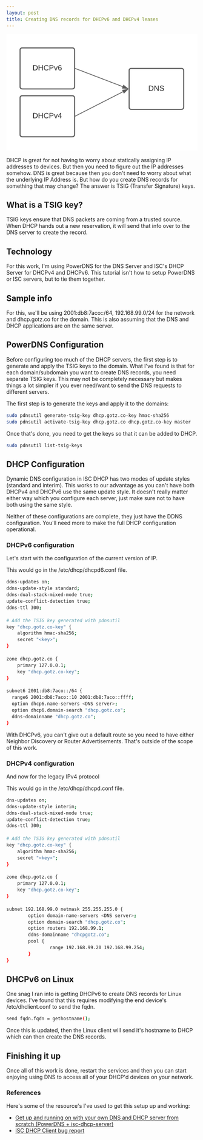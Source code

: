 ```yaml
---
layout: post
title: Creating DNS records for DHCPv6 and DHCPv4 leases
---
```


![DHCPv4 and DHCPv6 to DNS](/assets/dhcp_dns_header.png)

DHCP is great for not having to worry about statically assigning IP addresses to devices. But then you need to figure out the IP addresses somehow. DNS is great because then you don't need to worry about what the underlying IP Address is. But how do you create DNS records for something that may change? The answer is TSIG (Transfer Signature) keys.

## What is a TSIG key?

TSIG keys ensure that DNS packets are coming from a trusted source. When DHCP hands out a new reservation, it will send that info over to the DNS server to create the record.

## Technology

For this work, I'm using PowerDNS for the DNS Server and ISC's DHCP Server for DHCPv4 and DHCPv6. This tutorial isn't how to setup PowerDNS or ISC servers, but to tie them together.

## Sample info

For this, we'll be using 2001:db8:7aco::/64, 192.168.99.0/24 for the network and dhcp.gotz.co for the domain. This is also assuming that the DNS and DHCP applications are on the same server.

## PowerDNS Configuration

Before configuring too much of the DHCP servers, the first step is to generate and apply the TSIG keys to the domain. What I've found is that for each domain/subdomain you want to create DNS records, you need separate TSIG keys. This may not be completely necessary but makes things a lot simpler if you ever need/want to send the DNS requests to different servers.

The first step is to generate the keys and apply it to the domains:

```bash
sudo pdnsutil generate-tsig-key dhcp.gotz.co-key hmac-sha256        
sudo pdnsutil activate-tsig-key dhcp.gotz.co dhcp.gotz.co-key master  
```

Once that's done, you need to get the keys so that it can be added to DHCP.

```bash
sudo pdnsutil list-tsig-keys
```

## DHCP Configuration

Dynamic DNS configuration in ISC DHCP has two modes of update styles (standard and interim). This works to our advantage as you can't have both DHCPv4 and DHCPv6 use the same update style. It doesn't really matter either way which you configure each server, just make sure not to have both using the same style.

Neither of these configurations are complete, they just have the DDNS configuration. You'll need more to make the full DHCP configuration operational.

### DHCPv6 configuration

Let's start with the configuration of the current version of IP.

This would go in the /etc/dhcp/dhcpd6.conf file.

```bash
ddns-updates on;
ddns-update-style standard;
ddns-dual-stack-mixed-mode true;
update-conflict-detection true;
ddns-ttl 300;

# Add the TSIG key generated with pdnsutil
key "dhcp.gotz.co-key" {
    algorithm hmac-sha256;
    secret "<key>";
}

zone dhcp.gotz.co {
    primary 127.0.0.1;
    key "dhcp.gotz.co-key";
}

subnet6 2001:db8:7aco::/64 {
  range6 2001:db8:7aco::10 2001:db8:7aco::ffff;
  option dhcp6.name-servers <DNS server>;
  option dhcp6.domain-search "dhcp.gotz.co";
  ddns-domainname "dhcp.gotz.co";
}
```

With DHCPv6, you can't give out a default route so you need to have either Neighbor Discovery or Router Advertisements. That's outside of the scope of this work.

### DHCPv4 configuration

And now for the legacy IPv4 protocol

This would go in the /etc/dhcp/dhcpd.conf file.

```bash
dns-updates on;
ddns-update-style interim;
ddns-dual-stack-mixed-mode true;
update-conflict-detection true;
ddns-ttl 300;

# Add the TSIG key generated with pdnsutil
key "dhcp.gotz.co-key" {
    algorithm hmac-sha256;
    secret "<key>";
}

zone dhcp.gotz.co {
    primary 127.0.0.1;
    key "dhcp.gotz.co-key";
}

subnet 192.168.99.0 netmask 255.255.255.0 {
        option domain-name-servers <DNS server>;
        option domain-search "dhcp.gotz.co";
        option routers 192.168.99.1;
        ddns-domainname "dhcpgotz.co";
        pool {
                range 192.168.99.20 192.168.99.254;
        }
}

```

## DHCPv6 on Linux

One snag I ran into is getting DHCPv6 to create DNS records for Linux devices. I've found that this requires modifying the end device's /etc/dhclient.conf to send the fqdn.

```bash
send fqdn.fqdn = gethostname();
```

Once this is updated, then the Linux client will send it's hostname to DHCP which can then create the DNS records.


## Finishing it up

Once all of this work is done, restart the services and then you can start enjoying using DNS to access all of your DHCP'd devices on your network. 
### References

Here's some of the resource's I've used to get this setup up and working:

- [Get up and running on with your own DNS and DHCP server from scratch (PowerDNS + isc-dhcp-server)](https://carll.medium.com/get-up-and-running-on-with-your-own-dns-and-dhcp-server-from-scratch-powerdns-isc-dhcp-server-4b9d6185d275)
- [ISC DHCP Client bug report](https://bugs.launchpad.net/ubuntu/+source/isc-dhcp/+bug/991360)
